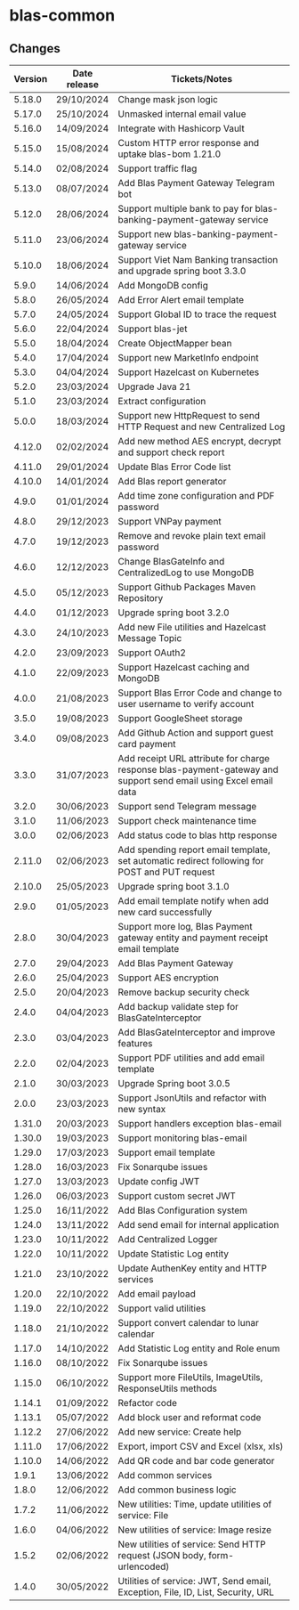 # blas-common

## Changes

| Version | Date release | Tickets/Notes                                                                                                    |
|---------|--------------|------------------------------------------------------------------------------------------------------------------|
| 5.18.0  | 29/10/2024   | Change mask json logic                                                                                           |
| 5.17.0  | 25/10/2024   | Unmasked internal email value                                                                                    |
| 5.16.0  | 14/09/2024   | Integrate with Hashicorp Vault                                                                                   |
| 5.15.0  | 15/08/2024   | Custom HTTP error response and uptake blas-bom 1.21.0                                                            |
| 5.14.0  | 02/08/2024   | Support traffic flag                                                                                             |
| 5.13.0  | 08/07/2024   | Add Blas Payment Gateway Telegram bot                                                                            |
| 5.12.0  | 28/06/2024   | Support multiple bank to pay for blas-banking-payment-gateway service                                            |
| 5.11.0  | 23/06/2024   | Support new blas-banking-payment-gateway service                                                                 |
| 5.10.0  | 18/06/2024   | Support Viet Nam Banking transaction and upgrade spring boot 3.3.0                                               |
| 5.9.0   | 14/06/2024   | Add MongoDB config                                                                                               |
| 5.8.0   | 26/05/2024   | Add Error Alert email template                                                                                   |
| 5.7.0   | 24/05/2024   | Support Global ID to trace the request                                                                           |
| 5.6.0   | 22/04/2024   | Support blas-jet                                                                                                 |
| 5.5.0   | 18/04/2024   | Create ObjectMapper bean                                                                                         |
| 5.4.0   | 17/04/2024   | Support new MarketInfo endpoint                                                                                  |
| 5.3.0   | 04/04/2024   | Support Hazelcast on Kubernetes                                                                                  |
| 5.2.0   | 23/03/2024   | Upgrade Java 21                                                                                                  |
| 5.1.0   | 23/03/2024   | Extract configuration                                                                                            |
| 5.0.0   | 18/03/2024   | Support new HttpRequest to send HTTP Request and new Centralized Log                                             |
| 4.12.0  | 02/02/2024   | Add new method AES encrypt, decrypt and support check report                                                     |
| 4.11.0  | 29/01/2024   | Update Blas Error Code list                                                                                      |
| 4.10.0  | 14/01/2024   | Add Blas report generator                                                                                        |
| 4.9.0   | 01/01/2024   | Add time zone configuration and PDF password                                                                     |
| 4.8.0   | 29/12/2023   | Support VNPay payment                                                                                            |
| 4.7.0   | 19/12/2023   | Remove and revoke plain text email password                                                                      |
| 4.6.0   | 12/12/2023   | Change BlasGateInfo and CentralizedLog to use MongoDB                                                            |
| 4.5.0   | 05/12/2023   | Support Github Packages Maven Repository                                                                         |
| 4.4.0   | 01/12/2023   | Upgrade spring boot 3.2.0                                                                                        |
| 4.3.0   | 24/10/2023   | Add new File utilities and Hazelcast Message Topic                                                               |
| 4.2.0   | 23/09/2023   | Support OAuth2                                                                                                   |
| 4.1.0   | 22/09/2023   | Support Hazelcast caching and MongoDB                                                                            |
| 4.0.0   | 21/08/2023   | Support Blas Error Code and change to user username to verify account                                            |
| 3.5.0   | 19/08/2023   | Support GoogleSheet storage                                                                                      |
| 3.4.0   | 09/08/2023   | Add Github Action and support guest card payment                                                                 |
| 3.3.0   | 31/07/2023   | Add receipt URL attribute for charge response blas-payment-gateway and support send email using Excel email data |
| 3.2.0   | 30/06/2023   | Support send Telegram message                                                                                    |
| 3.1.0   | 11/06/2023   | Support check maintenance time                                                                                   |
| 3.0.0   | 02/06/2023   | Add status code to blas http response                                                                            |
| 2.11.0  | 02/06/2023   | Add spending report email template, set automatic redirect following for POST and PUT request                    |
| 2.10.0  | 25/05/2023   | Upgrade spring boot 3.1.0                                                                                        |
| 2.9.0   | 01/05/2023   | Add email template notify when add new card successfully                                                         |
| 2.8.0   | 30/04/2023   | Support more log, Blas Payment gateway entity and payment receipt email template                                 |
| 2.7.0   | 29/04/2023   | Add Blas Payment Gateway                                                                                         |
| 2.6.0   | 25/04/2023   | Support AES encryption                                                                                           |
| 2.5.0   | 20/04/2023   | Remove backup security check                                                                                     |
| 2.4.0   | 04/04/2023   | Add backup validate step for BlasGateInterceptor                                                                 |
| 2.3.0   | 03/04/2023   | Add BlasGateInterceptor and improve features                                                                     |
| 2.2.0   | 02/04/2023   | Support PDF utilities and add email template                                                                     |
| 2.1.0   | 30/03/2023   | Upgrade Spring boot 3.0.5                                                                                        |
| 2.0.0   | 23/03/2023   | Support JsonUtils and refactor with new syntax                                                                   |
| 1.31.0  | 20/03/2023   | Support handlers exception blas-email                                                                            |
| 1.30.0  | 19/03/2023   | Support monitoring blas-email                                                                                    |
| 1.29.0  | 17/03/2023   | Support email template                                                                                           |
| 1.28.0  | 16/03/2023   | Fix Sonarqube issues                                                                                             |
| 1.27.0  | 13/03/2023   | Update config JWT                                                                                                |
| 1.26.0  | 06/03/2023   | Support custom secret JWT                                                                                        |
| 1.25.0  | 16/11/2022   | Add Blas Configuration system                                                                                    |
| 1.24.0  | 13/11/2022   | Add send email for internal application                                                                          |
| 1.23.0  | 10/11/2022   | Add Centralized Logger                                                                                           |
| 1.22.0  | 10/11/2022   | Update Statistic Log entity                                                                                      |
| 1.21.0  | 23/10/2022   | Update AuthenKey entity and HTTP services                                                                        |
| 1.20.0  | 22/10/2022   | Add email payload                                                                                                |
| 1.19.0  | 22/10/2022   | Support valid utilities                                                                                          |
| 1.18.0  | 21/10/2022   | Support convert calendar to lunar calendar                                                                       |
| 1.17.0  | 14/10/2022   | Add Statistic Log entity and Role enum                                                                           |
| 1.16.0  | 08/10/2022   | Fix Sonarqube issues                                                                                             |
| 1.15.0  | 06/10/2022   | Support more FileUtils, ImageUtils, ResponseUtils methods                                                        |
| 1.14.1  | 01/09/2022   | Refactor code                                                                                                    |
| 1.13.1  | 05/07/2022   | Add block user and reformat code                                                                                 |
| 1.12.2  | 27/06/2022   | Add new service: Create help                                                                                     |
| 1.11.0  | 17/06/2022   | Export, import CSV and Excel (xlsx, xls)                                                                         |
| 1.10.0  | 14/06/2022   | Add QR code and bar code generator                                                                               |
| 1.9.1   | 13/06/2022   | Add common services                                                                                              |
| 1.8.0   | 12/06/2022   | Add common business logic                                                                                        |
| 1.7.2   | 11/06/2022   | New utilities: Time, update utilities of service: File                                                           |
| 1.6.0   | 04/06/2022   | New utilities of service: Image resize                                                                           |
| 1.5.2   | 02/06/2022   | New utilities of service: Send HTTP request (JSON body, form-urlencoded)                                         |
| 1.4.0   | 30/05/2022   | Utilities of service: JWT, Send email, Exception, File, ID, List, Security, URL                                  |
